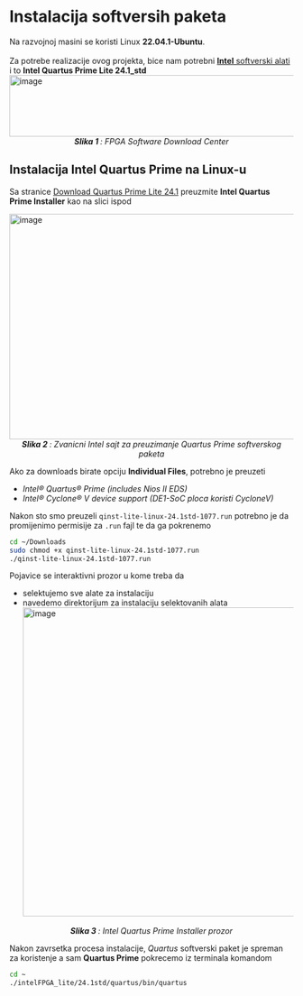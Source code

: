 # Instalacija softversih paketa

Na razvojnoj masini se koristi Linux **22.04.1-Ubuntu**. </br></br>
Za potrebe realizacije ovog projekta, bice nam potrebni [**Intel** softverski alati](https://www.intel.com/content/www/us/en/collections/products/fpga/software/downloads.html?edition=standard&platform=linux&download_manager=direct) i to **Intel Quartus Prime Lite 24.1_std**</br>
<img width="1321" height="109" alt="image" align="left" src="https://github.com/user-attachments/assets/d1a7b638-65c2-472e-89ce-37c3de4c67bc" /></br></br></br></br>
<p align="center"><i><b>Slika 1 </b>: FPGA Software Download Center</i></p>


## Instalacija Intel Quartus Prime na Linux-u

Sa stranice [Download Quartus Prime Lite 24.1](https://www.intel.com/content/www/us/en/software-kit/849769/intel-quartus-prime-lite-edition-design-software-version-24-1-for-linux.html) preuzmite 
**Intel Quartus Prime Installer** kao na slici ispod


<img width="1321" height="400" alt="image" align="left" src="https://github.com/user-attachments/assets/bda07bd0-e457-4201-aca2-a291f885927e" /></br></br></br></br>
<p align="center"><i><b>Slika 2 </b>: Zvanicni Intel sajt za preuzimanje Quartus Prime softverskog paketa</i></p>


Ako za downloads birate opciju **Individual Files**, potrebno je preuzeti
- *Intel® Quartus® Prime (includes Nios II EDS)*
- *Intel® Cyclone® V device support (DE1-SoC ploca koristi CycloneV)*</br>
   

Nakon sto smo preuzeli `qinst-lite-linux-24.1std-1077.run` potrebno je da promijenimo permisije za `.run` fajl te da ga pokrenemo 
```bash
cd ~/Downloads
sudo chmod +x qinst-lite-linux-24.1std-1077.run
./qinst-lite-linux-24.1std-1077.run
```
Pojavice se interaktivni prozor u kome treba da
- selektujemo sve alate za instalaciju
- navedemo direktorijum za instalaciju selektovanih alata
<img width="876" height="548" alt="image" src="https://github.com/user-attachments/assets/8de7c022-bd21-4613-af8e-c2089cd7b22a" /></br>
<p align="center"><i><b>Slika 3 </b>: Intel Quartus Prime Installer prozor</i></p>

Nakon zavrsetka procesa instalacije, *Quartus* softverski paket je spreman za koristenje a sam **Quartus Prime** pokrecemo iz terminala komandom 
```bash
cd ~
./intelFPGA_lite/24.1std/quartus/bin/quartus
```
